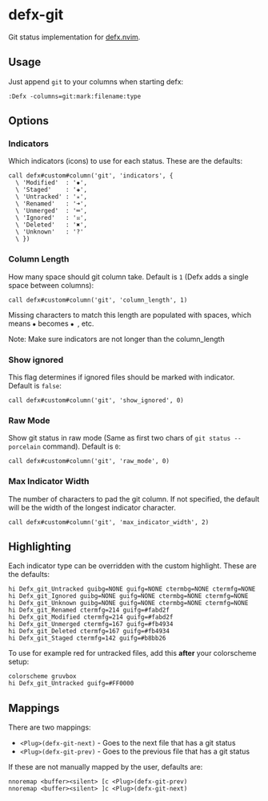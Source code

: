 # defx-git

Git status implementation for [defx.nvim](http://github.com/Shougo/defx.nvim).

## Usage

Just append `git` to your columns when starting defx:

```viml
:Defx -columns=git:mark:filename:type
```

## Options

### Indicators

Which indicators (icons) to use for each status. These are the defaults:

```viml
call defx#custom#column('git', 'indicators', {
  \ 'Modified'  : '✹',
  \ 'Staged'    : '✚',
  \ 'Untracked' : '✭',
  \ 'Renamed'   : '➜',
  \ 'Unmerged'  : '═',
  \ 'Ignored'   : '☒',
  \ 'Deleted'   : '✖',
  \ 'Unknown'   : '?'
  \ })
```

### Column Length

How many space should git column take. Default is `1` (Defx adds a single space between columns):

```viml
call defx#custom#column('git', 'column_length', 1)
```

Missing characters to match this length are populated with spaces, which means
`✹` becomes `✹ `, etc.

Note: Make sure indicators are not longer than the column_length

### Show ignored

This flag determines if ignored files should be marked with indicator. Default is `false`:

```viml
call defx#custom#column('git', 'show_ignored', 0)
```

### Raw Mode

Show git status in raw mode (Same as first two chars of `git status --porcelain` command). Default is `0`:

```viml
call defx#custom#column('git', 'raw_mode', 0)
```

### Max Indicator Width

The number of characters to pad the git column. If not specified, the default
will be the width of the longest indicator character.

```viml
call defx#custom#column('git', 'max_indicator_width', 2)
```

## Highlighting

Each indicator type can be overridden with the custom highlight. These are the defaults:

```viml
hi Defx_git_Untracked guibg=NONE guifg=NONE ctermbg=NONE ctermfg=NONE
hi Defx_git_Ignored guibg=NONE guifg=NONE ctermbg=NONE ctermfg=NONE
hi Defx_git_Unknown guibg=NONE guifg=NONE ctermbg=NONE ctermfg=NONE
hi Defx_git_Renamed ctermfg=214 guifg=#fabd2f
hi Defx_git_Modified ctermfg=214 guifg=#fabd2f
hi Defx_git_Unmerged ctermfg=167 guifg=#fb4934
hi Defx_git_Deleted ctermfg=167 guifg=#fb4934
hi Defx_git_Staged ctermfg=142 guifg=#b8bb26
```

To use for example red for untracked files, add this **after** your colorscheme setup:

```viml
colorscheme gruvbox
hi Defx_git_Untracked guifg=#FF0000
```

## Mappings

There are two mappings:

* `<Plug>(defx-git-next)` - Goes to the next file that has a git status
* `<Plug>(defx-git-prev)` - Goes to the previous file that has a git status

If these are not manually mapped by the user, defaults are:

```viml
nnoremap <buffer><silent> [c <Plug>(defx-git-prev)
nnoremap <buffer><silent> ]c <Plug>(defx-git-next)
```
